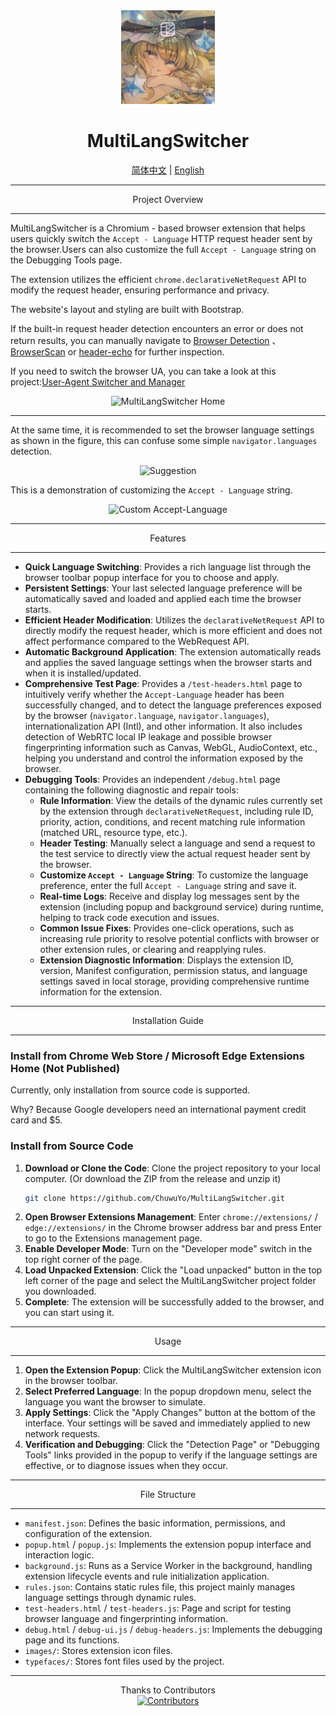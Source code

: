 <div align="center">
    <img src="images/icon128.png" alt="MultiLangSwitcher Icon" width="150" height="150"> <h1>MultiLangSwitcher</h1>
    <a href="https://github.com/ChuwuYo/MultiLangSwitcher/blob/main/README.md">简体中文</a> | <a href="https://github.com/ChuwuYo/MultiLangSwitcher/blob/main/README_EN.md">English</a> </div>

---

<div align="center">
Project Overview

</div>

---

MultiLangSwitcher is a Chromium - based browser extension that helps users quickly switch the `Accept - Language` HTTP request header sent by the browser.Users can also customize the full `Accept - Language` string on the Debugging Tools page.

The extension utilizes the efficient `chrome.declarativeNetRequest` API to modify the request header, ensuring performance and privacy.

The website's layout and styling are built with Bootstrap.

If the built-in request header detection encounters an error or does not return results, you can manually navigate to [Browser Detection](https://webcha.cn/) 、 [BrowserScan](https://www.browserscan.net/zh) or [header-echo](https://header-echo.addr.tools/) for further inspection.

If you need to switch the browser UA, you can take a look at this project:[User-Agent Switcher and Manager](https://github.com/ray-lothian/UserAgent-Switcher)

<div align="center">
    <img src="https://github.com/user-attachments/assets/e44b6d72-b66c-4be5-a80d-a2de07fb86c6" alt="MultiLangSwitcher Home">

</div>

---

At the same time, it is recommended to set the browser language settings as shown in the figure, this can confuse some simple  `navigator.languages`  detection.

<div align="center">
    <img src="https://github.com/user-attachments/assets/c056e5ee-6c65-4786-98d4-ee33f4beef47" alt="Suggestion">
</div>

This is a demonstration of customizing the `Accept - Language` string.

<div align="center">
    <img src="https://github.com/user-attachments/assets/4136c601-5f02-467e-9f42-12eefb5a65dc" alt="Custom Accept-Language">
</div>

***

<div align="center">
Features
</div>

***

* **Quick Language Switching**: Provides a rich language list through the browser toolbar popup interface for you to choose and apply.
* **Persistent Settings**: Your last selected language preference will be automatically saved and loaded and applied each time the browser starts.
* **Efficient Header Modification**: Utilizes the `declarativeNetRequest` API to directly modify the request header, which is more efficient and does not affect performance compared to the WebRequest API.
* **Automatic Background Application**: The extension automatically reads and applies the saved language settings when the browser starts and when it is installed/updated.
* **Comprehensive Test Page**: Provides a `/test-headers.html` page to intuitively verify whether the `Accept-Language` header has been successfully changed, and to detect the language preferences exposed by the browser (`navigator.language`, `navigator.languages`), internationalization API (Intl), and other information. It also includes detection of WebRTC local IP leakage and possible browser fingerprinting information such as Canvas, WebGL, AudioContext, etc., helping you understand and control the information exposed by the browser.
* **Debugging Tools**: Provides an independent `/debug.html` page containing the following diagnostic and repair tools:
    * **Rule Information**: View the details of the dynamic rules currently set by the extension through `declarativeNetRequest`, including rule ID, priority, action, conditions, and recent matching rule information (matched URL, resource type, etc.).
    * **Header Testing**: Manually select a language and send a request to the test service to directly view the actual request header sent by the browser.
    * **Customize `Accept - Language` String**: To customize the language preference, enter the full `Accept - Language` string and save it.
    * **Real-time Logs**: Receive and display log messages sent by the extension (including popup and background service) during runtime, helping to track code execution and issues.
    * **Common Issue Fixes**: Provides one-click operations, such as increasing rule priority to resolve potential conflicts with browser or other extension rules, or clearing and reapplying rules.
    * **Extension Diagnostic Information**: Displays the extension ID, version, Manifest configuration, permission status, and language settings saved in local storage, providing comprehensive runtime information for the extension.

***

<div align="center">
Installation Guide
</div>

***

### Install from Chrome Web Store / Microsoft Edge Extensions Home (Not Published)

Currently, only installation from source code is supported.

Why? Because Google developers need an international payment credit card and $5.

### Install from Source Code

1.  **Download or Clone the Code**: Clone the project repository to your local computer. (Or download the ZIP from the release and unzip it)
    ```bash
    git clone https://github.com/ChuwuYo/MultiLangSwitcher.git
    ```
2.  **Open Browser Extensions Management**: Enter `chrome://extensions/` / `edge://extensions/` in the Chrome browser address bar and press Enter to go to the Extensions management page.
3.  **Enable Developer Mode**: Turn on the "Developer mode" switch in the top right corner of the page.
4.  **Load Unpacked Extension**: Click the "Load unpacked" button in the top left corner of the page and select the MultiLangSwitcher project folder you downloaded.
5.  **Complete**: The extension will be successfully added to the browser, and you can start using it.

***

<div align="center">
Usage
</div>

***

1.  **Open the Extension Popup**: Click the MultiLangSwitcher extension icon in the browser toolbar.
2.  **Select Preferred Language**: In the popup dropdown menu, select the language you want the browser to simulate.
3.  **Apply Settings**: Click the "Apply Changes" button at the bottom of the interface. Your settings will be saved and immediately applied to new network requests.
4.  **Verification and Debugging**: Click the "Detection Page" or "Debugging Tools" links provided in the popup to verify if the language settings are effective, or to diagnose issues when they occur.

***

<div align="center">
File Structure
</div>

***

* `manifest.json`: Defines the basic information, permissions, and configuration of the extension.
* `popup.html` / `popup.js`: Implements the extension popup interface and interaction logic.
* `background.js`: Runs as a Service Worker in the background, handling extension lifecycle events and rule initialization application.
* `rules.json`: Contains static rules file, this project mainly manages language settings through dynamic rules.
* `test-headers.html` / `test-headers.js`: Page and script for testing browser language and fingerprinting information.
* `debug.html` / `debug-ui.js` / `debug-headers.js`: Implements the debugging page and its functions.
* `images/`: Stores extension icon files.
* `typefaces/`: Stores font files used by the project.

***

<div align="center">
Thanks to Contributors
</div>

<div align="center">
<a href="https://github.com/ChuwuYo/MultiLangSwitcher/graphs/contributors" target="_blank">
  <img src="https://contrib.rocks/image?repo=ChuwuYo/MultiLangSwitcher" alt="Contributors" />
</a>
</div>

